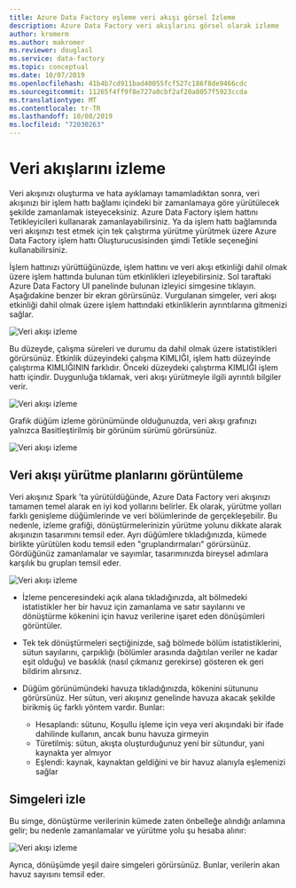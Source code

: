 ```yaml
---
title: Azure Data Factory eşleme veri akışı görsel Izleme
description: Azure Data Factory veri akışlarını görsel olarak izleme
author: kromerm
ms.author: makromer
ms.reviewer: douglasl
ms.service: data-factory
ms.topic: conceptual
ms.date: 10/07/2019
ms.openlocfilehash: 41b4b7cd911bad40055fcf527c186f8de9466cdc
ms.sourcegitcommit: 11265f4ff9f8e727a0cbf2af20a8057f5923ccda
ms.translationtype: MT
ms.contentlocale: tr-TR
ms.lasthandoff: 10/08/2019
ms.locfileid: "72030263"
---
```

# <a name="monitor-data-flows"></a>Veri akışlarını izleme



Veri akışınızı oluşturma ve hata ayıklamayı tamamladıktan sonra, veri akışınızı bir işlem hattı bağlamı içindeki bir zamanlamaya göre yürütülecek şekilde zamanlamak isteyeceksiniz. Azure Data Factory işlem hattını Tetikleyicileri kullanarak zamanlayabilirsiniz. Ya da işlem hattı bağlamında veri akışınızı test etmek için tek çalıştırma yürütme yürütmek üzere Azure Data Factory işlem hattı Oluşturucusisinden şimdi Tetikle seçeneğini kullanabilirsiniz.

İşlem hattınızı yürüttüğünüzde, işlem hattını ve veri akışı etkinliği dahil olmak üzere işlem hattında bulunan tüm etkinlikleri izleyebilirsiniz. Sol taraftaki Azure Data Factory UI panelinde bulunan izleyici simgesine tıklayın. Aşağıdakine benzer bir ekran görürsünüz. Vurgulanan simgeler, veri akışı etkinliği dahil olmak üzere işlem hattındaki etkinliklerin ayrıntılarına gitmenizi sağlar.

![Veri akışı izleme](media/data-flow/mon001.png "veri akışı izleme")

Bu düzeyde, çalışma süreleri ve durumu da dahil olmak üzere istatistikleri görürsünüz. Etkinlik düzeyindeki çalışma KIMLIĞI, işlem hattı düzeyinde çalıştırma KIMLIĞININ farklıdır. Önceki düzeydeki çalıştırma KIMLIĞI işlem hattı içindir. Duygunluğa tıklamak, veri akışı yürütmeyle ilgili ayrıntılı bilgiler verir.

![Veri akışı izleme](media/data-flow/mon002.png "veri akışı izleme")

Grafik düğüm izleme görünümünde olduğunuzda, veri akışı grafınızı yalnızca Basitleştirilmiş bir görünüm sürümü görürsünüz.

![Veri akışı izleme](media/data-flow/mon003.png "veri akışı izleme")

## <a name="view-data-flow-execution-plans"></a>Veri akışı yürütme planlarını görüntüleme

Veri akışınız Spark 'ta yürütüldüğünde, Azure Data Factory veri akışınızı tamamen temel alarak en iyi kod yollarını belirler. Ek olarak, yürütme yolları farklı genişleme düğümlerinde ve veri bölümlerinde de gerçekleşebilir. Bu nedenle, izleme grafiği, dönüştürmelerinizin yürütme yolunu dikkate alarak akışınızın tasarımını temsil eder. Ayrı düğümlere tıkladığınızda, kümede birlikte yürütülen kodu temsil eden "gruplandırmaları" görürsünüz. Gördüğünüz zamanlamalar ve sayımlar, tasarımınızda bireysel adımlara karşılık bu grupları temsil eder.

![Veri akışı izleme](media/data-flow/mon004.png "veri akışı izleme")

* İzleme penceresindeki açık alana tıkladığınızda, alt bölmedeki istatistikler her bir havuz için zamanlama ve satır sayılarını ve dönüştürme kökenini için havuz verilerine işaret eden dönüşümleri görüntüler.

* Tek tek dönüştürmeleri seçtiğinizde, sağ bölmede bölüm istatistiklerini, sütun sayılarını, çarpıklığı (bölümler arasında dağıtılan veriler ne kadar eşit olduğu) ve basıklık (nasıl çıkmanız gerekirse) gösteren ek geri bildirim alırsınız.

* Düğüm görünümündeki havuza tıkladığınızda, kökenini sütununu görürsünüz. Her sütun, veri akışınız genelinde havuza akacak şekilde birikmiş üç farklı yöntem vardır. Bunlar:

  * Hesaplandı: sütunu, Koşullu işleme için veya veri akışındaki bir ifade dahilinde kullanın, ancak bunu havuza girmeyin
  * Türetilmiş: sütun, akışta oluşturduğunuz yeni bir sütundur, yani kaynakta yer almıyor
  * Eşlendi: kaynak, kaynaktan geldiğini ve bir havuz alanıyla eşlemenizi sağlar
  
## <a name="monitor-icons"></a>Simgeleri izle

Bu simge, dönüştürme verilerinin kümede zaten önbelleğe alındığı anlamına gelir; bu nedenle zamanlamalar ve yürütme yolu şu hesaba alınır:

![Veri akışı izleme](media/data-flow/mon004.png "veri akışı izleme")

Ayrıca, dönüşümde yeşil daire simgeleri görürsünüz. Bunlar, verilerin akan havuz sayısını temsil eder.
